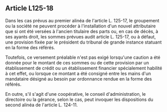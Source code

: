 Article L125-18
----
Dans les cas prévus au premier alinéa de l'article L. 125-17, le groupement ou
la société ne peuvent procéder à l'installation d'un nouvel attributaire que si
ont été versées à l'ancien titulaire des parts ou, en cas de décès, à ses ayants
droit, les sommes prévues audit article L. 125-17, ou à défaut, une provision
fixée par le président du tribunal de grande instance statuant en la forme des
référés.

Toutefois, ce versement préalable n'est pas exigé lorsqu'une caution a été
donnée pour le montant de ces sommes ou de cette provision par un établissement
de crédit ou un établissement financier spécialement habilité à cet effet, ou
lorsque ce montant a été consigné entre les mains d'un mandataire désigné au
besoin par ordonnance rendue en la forme des référés.

En outre, s'il s'agit d'une coopérative, le conseil d'administration, le
directoire ou la gérance, selon le cas, peut invoquer les dispositions du second
alinéa de l'article L. 124-11.
